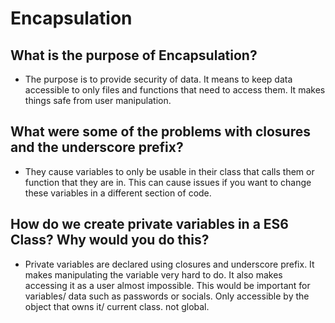 # Encapsulation

## What is the purpose of Encapsulation?

*  The purpose is to provide security of data. It means to keep data accessible to only files and functions that need to access them. It makes things safe from user manipulation.

## What were some of the problems with closures and the underscore prefix?

*  They cause variables to only be usable in their class that calls them or function that they are in. This can cause issues if you want to change these variables in a different section of code.

## How do we create private variables in a ES6 Class? Why would you do this?

* Private variables are declared using closures and underscore prefix. It makes manipulating the variable very hard to do. It also makes accessing it as a user almost impossible. This would be important for variables/ data such as passwords or socials. Only accessible by the object that owns it/ current class. not global.
